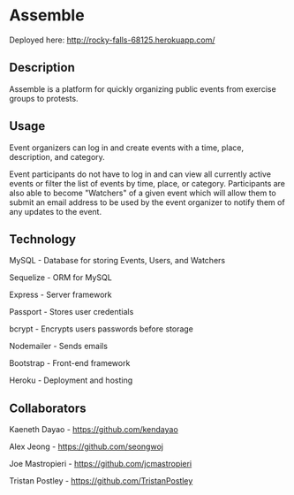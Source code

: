 # Assemble

Deployed here: http://rocky-falls-68125.herokuapp.com/

## Description
Assemble is a platform for quickly organizing public events from exercise groups to protests. 

## Usage
Event organizers can log in and create events with a time, place, description, and category. 

Event participants do not have to log in and can view all currently active events or filter the list of events by time, place, or category. Participants are also able to become "Watchers" of a given event which will allow them to submit an email address to be used by the event organizer to notify them of any updates to the event. 

## Technology
MySQL - Database for storing Events, Users, and Watchers

Sequelize - ORM for MySQL

Express - Server framework

Passport - Stores user credentials

bcrypt - Encrypts users passwords before storage

Nodemailer - Sends emails

Bootstrap - Front-end framework

Heroku - Deployment and hosting

## Collaborators
Kaeneth Dayao - https://github.com/kendayao

Alex Jeong - https://github.com/seongwoj

Joe Mastropieri - https://github.com/jcmastropieri

Tristan Postley - https://github.com/TristanPostley
